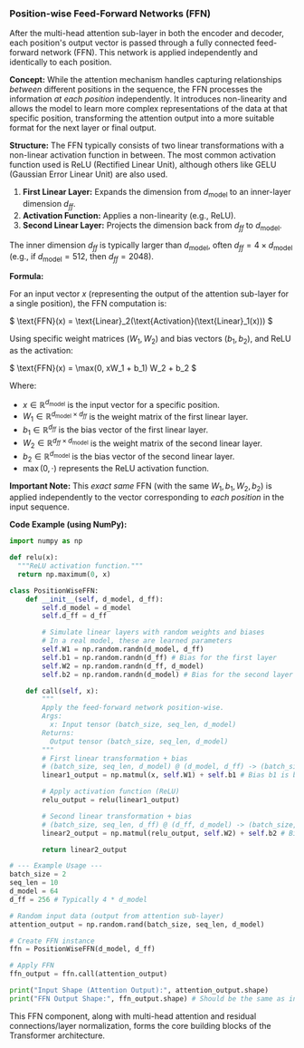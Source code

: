 ###  Position-wise Feed-Forward Networks (FFN)

After the multi-head attention sub-layer in both the encoder and decoder, each position's output vector is passed through a fully connected feed-forward network (FFN). This network is applied independently and identically to each position.

**Concept:** While the attention mechanism handles capturing relationships *between* different positions in the sequence, the FFN processes the information *at each position* independently. It introduces non-linearity and allows the model to learn more complex representations of the data at that specific position, transforming the attention output into a more suitable format for the next layer or final output.

**Structure:** The FFN typically consists of two linear transformations with a non-linear activation function in between. The most common activation function used is ReLU (Rectified Linear Unit), although others like GELU (Gaussian Error Linear Unit) are also used.

1.  **First Linear Layer:** Expands the dimension from $d_{\text{model}}$ to an inner-layer dimension $d_{ff}$.
2.  **Activation Function:** Applies a non-linearity (e.g., ReLU).
3.  **Second Linear Layer:** Projects the dimension back from $d_{ff}$ to $d_{\text{model}}$.

The inner dimension $d_{ff}$ is typically larger than $d_{\text{model}}$, often $d_{ff} = 4 \times d_{\text{model}}$ (e.g., if $d_{\text{model}}=512$, then $d_{ff}=2048$).

**Formula:**

For an input vector $x$ (representing the output of the attention sub-layer for a single position), the FFN computation is:

$
\text{FFN}(x) = \text{Linear}_2(\text{Activation}(\text{Linear}_1(x)))
$

Using specific weight matrices ($W_1, W_2$) and bias vectors ($b_1, b_2$), and ReLU as the activation:

$
\text{FFN}(x) = \max(0, xW_1 + b_1) W_2 + b_2
$

Where:
-   $x \in \mathbb{R}^{d_{\text{model}}}$ is the input vector for a specific position.
-   $W_1 \in \mathbb{R}^{d_{\text{model}} \times d_{ff}}$ is the weight matrix of the first linear layer.
-   $b_1 \in \mathbb{R}^{d_{ff}}$ is the bias vector of the first linear layer.
-   $W_2 \in \mathbb{R}^{d_{ff} \times d_{\text{model}}}$ is the weight matrix of the second linear layer.
-   $b_2 \in \mathbb{R}^{d_{\text{model}}}$ is the bias vector of the second linear layer.
-   $\max(0, \cdot)$ represents the ReLU activation function.

**Important Note:** This *exact same* FFN (with the same $W_1, b_1, W_2, b_2$) is applied independently to the vector corresponding to *each position* in the input sequence.

**Code Example (using NumPy):**

```python
import numpy as np

def relu(x):
  """ReLU activation function."""
  return np.maximum(0, x)

class PositionWiseFFN:
    def __init__(self, d_model, d_ff):
        self.d_model = d_model
        self.d_ff = d_ff

        # Simulate linear layers with random weights and biases
        # In a real model, these are learned parameters
        self.W1 = np.random.randn(d_model, d_ff)
        self.b1 = np.random.randn(d_ff) # Bias for the first layer
        self.W2 = np.random.randn(d_ff, d_model)
        self.b2 = np.random.randn(d_model) # Bias for the second layer

    def call(self, x):
        """
        Apply the feed-forward network position-wise.
        Args:
          x: Input tensor (batch_size, seq_len, d_model)
        Returns:
          Output tensor (batch_size, seq_len, d_model)
        """
        # First linear transformation + bias
        # (batch_size, seq_len, d_model) @ (d_model, d_ff) -> (batch_size, seq_len, d_ff)
        linear1_output = np.matmul(x, self.W1) + self.b1 # Bias b1 is broadcasted

        # Apply activation function (ReLU)
        relu_output = relu(linear1_output)

        # Second linear transformation + bias
        # (batch_size, seq_len, d_ff) @ (d_ff, d_model) -> (batch_size, seq_len, d_model)
        linear2_output = np.matmul(relu_output, self.W2) + self.b2 # Bias b2 is broadcasted

        return linear2_output

# --- Example Usage ---
batch_size = 2
seq_len = 10
d_model = 64
d_ff = 256 # Typically 4 * d_model

# Random input data (output from attention sub-layer)
attention_output = np.random.rand(batch_size, seq_len, d_model)

# Create FFN instance
ffn = PositionWiseFFN(d_model, d_ff)

# Apply FFN
ffn_output = ffn.call(attention_output)

print("Input Shape (Attention Output):", attention_output.shape)
print("FFN Output Shape:", ffn_output.shape) # Should be the same as input shape

```

This FFN component, along with multi-head attention and residual connections/layer normalization, forms the core building blocks of the Transformer architecture.
